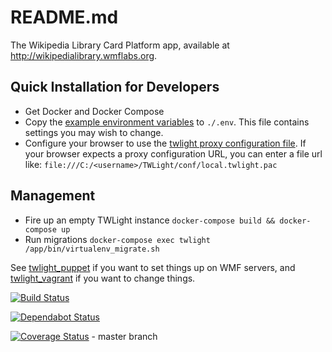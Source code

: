 # README.md

The Wikipedia Library Card Platform app, available at http://wikipedialibrary.wmflabs.org.

## Quick Installation for Developers

- Get Docker and Docker Compose
- Copy the [example environment variables](conf/example.env) to `./.env`. This file contains settings you may wish to change.
- Configure your browser to use the [twlight proxy configuration file](conf/local.twlight.pac). If your browser expects a proxy configuration URL, you can enter a file url like: `file:///C:/<username>/TWLight/conf/local.twlight.pac`


## Management

- Fire up an empty TWLight instance `docker-compose build && docker-compose up`
- Run migrations `docker-compose exec twlight /app/bin/virtualenv_migrate.sh`

See [twlight_puppet](https://github.com/WikipediaLibrary/twlight_puppet) if you want to set things up on WMF servers, and [twlight_vagrant](https://github.com/WikipediaLibrary/twlight_vagrant) if you want to change things.

[![Build Status](https://travis-ci.org/WikipediaLibrary/TWLight.svg?branch=master)](https://travis-ci.org/WikipediaLibrary/TWLight)

[![Dependabot Status](https://api.dependabot.com/badges/status?host=github&repo=WikipediaLibrary/TWLight)](https://dependabot.com)

[![Coverage Status](https://coveralls.io/repos/github/WikipediaLibrary/TWLight/badge.svg?branch=master)](https://coveralls.io/github/WikipediaLibrary/TWLight?branch=master) - master branch
